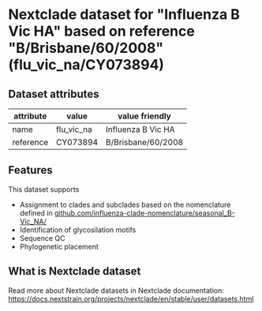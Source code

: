 # Nextclade dataset for "Influenza B Vic HA" based on reference "B/Brisbane/60/2008" (flu_vic_na/CY073894)


## Dataset attributes

| attribute            | value                | value friendly                           |
| -------------------- | -------------------- | ---------------------------------------- |
| name                 | flu_vic_na           | Influenza B Vic HA                       |
| reference            | CY073894             | B/Brisbane/60/2008                       |


## Features
This dataset supports

 * Assignment to clades and subclades based on the nomenclature defined in [github.com/influenza-clade-nomenclature/seasonal_B-Vic_NA/](https://github.com/influenza-clade-nomenclature/seasonal_B-Vic_NA/)
 * Identification of glycosilation motifs
 * Sequence QC
 * Phylogenetic placement

## What is Nextclade dataset

Read more about Nextclade datasets in Nextclade documentation: https://docs.nextstrain.org/projects/nextclade/en/stable/user/datasets.html
